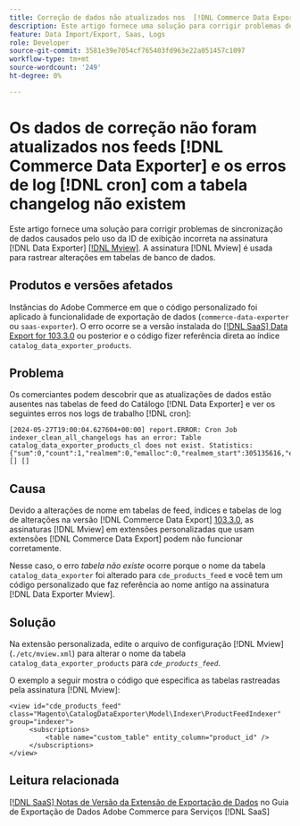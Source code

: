 ```yaml
---
title: Correção de dados não atualizados nos  [!DNL Commerce Data Exporter] feeds e [!DNL cron] logs de erro com a tabela changelog não existem
description: Este artigo fornece uma solução para corrigir problemas de sincronização de dados causados pelo uso de uma ID de exibição incorreta na assinatura do  [!DNL Commerce Data Exporter mview] .
feature: Data Import/Export, Saas, Logs
role: Developer
source-git-commit: 3581e39e7054cf765403fd963e22a051457c1097
workflow-type: tm+mt
source-wordcount: '249'
ht-degree: 0%

---
```


# Os dados de correção não foram atualizados nos feeds [!DNL Commerce Data Exporter] e os erros de log [!DNL cron] com a tabela changelog não existem

Este artigo fornece uma solução para corrigir problemas de sincronização de dados causados pelo uso da ID de exibição incorreta na assinatura [!DNL Data Exporter] [[!DNL Mview]](https://developer.adobe.com/commerce/php/development/components/indexing/#mview). A assinatura [!DNL Mview] é usada para rastrear alterações em tabelas de banco de dados.

## Produtos e versões afetados

Instâncias do Adobe Commerce em que o código personalizado foi aplicado à funcionalidade de exportação de dados (`commerce-data-exporter` ou `saas-exporter`). O erro ocorre se a versão instalada do [[!DNL SaaS] Data Export for 103.3.0](https://experienceleague.adobe.com/en/docs/commerce-merchant-services/saas-data-export/release-notes#release-6) ou posterior e o código fizer referência direta ao índice `catalog_data_exporter_products`.

## Problema

Os comerciantes podem descobrir que as atualizações de dados estão ausentes nas tabelas de feed do Catálogo [!DNL Data Exporter] e ver os seguintes erros nos logs de trabalho [!DNL cron]:

```
[2024-05-27T19:00:04.627604+00:00] report.ERROR: Cron Job indexer_clean_all_changelogs has an error: Table catalog_data_exporter_products_cl does not exist. Statistics: {"sum":0,"count":1,"realmem":0,"emalloc":0,"realmem_start":305135616,"emalloc_start":283210384} [] [] 
```

## Causa

Devido a alterações de nome em tabelas de feed, índices e tabelas de log de alterações na versão [!DNL Commerce Data Export] [103.3.0](https://experienceleague.adobe.com/en/docs/commerce-merchant-services/saas-data-export/release-notes#release-9), as assinaturas [!DNL Mview] em extensões personalizadas que usam extensões [!DNL Commerce Data Export] podem não funcionar corretamente.

Nesse caso, o erro *tabela não existe* ocorre porque o nome da tabela `catalog_data_exporter` foi alterado para `cde_products_feed` e você tem um código personalizado que faz referência ao nome antigo na assinatura [!DNL Data Exporter Mview].

## Solução

Na extensão personalizada, edite o arquivo de configuração [!DNL Mview] (```./etc/mview.xml```) para alterar o nome da tabela `catalog_data_exporter_products` para *`cde_products_feed`*.

O exemplo a seguir mostra o código que especifica as tabelas rastreadas pela assinatura [!DNL Mview]:

```
<view id="cde_products_feed" class="Magento\CatalogDataExporter\Model\Indexer\ProductFeedIndexer" group="indexer">
     <subscriptions>
         <table name="custom_table" entity_column="product_id" />
     </subscriptions>
</view>
```

## Leitura relacionada

[[!DNL SaaS] Notas de Versão da Extensão de Exportação de Dados](https://experienceleague.adobe.com/en/docs/commerce-merchant-services/saas-data-export/release-notes) no Guia de Exportação de Dados Adobe Commerce para Serviços [!DNL SaaS]
